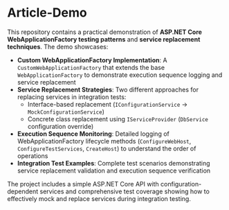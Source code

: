 # Article-Demo

This repository contains a practical demonstration of **ASP.NET Core WebApplicationFactory testing patterns** and **service replacement techniques**. The demo showcases:

- **Custom WebApplicationFactory Implementation**: A `CustomWebApplicationFactory` that extends the base `WebApplicationFactory` to demonstrate execution sequence logging and service replacement
- **Service Replacement Strategies**: Two different approaches for replacing services in integration tests:
  - Interface-based replacement (`IConfigurationService` → `MockConfigurationService`)
  - Concrete class replacement using `IServiceProvider` (`DbService` configuration override)
- **Execution Sequence Monitoring**: Detailed logging of WebApplicationFactory lifecycle methods (`ConfigureWebHost`, `ConfigureTestServices`, `CreateHost`) to understand the order of operations
- **Integration Test Examples**: Complete test scenarios demonstrating service replacement validation and execution sequence verification

The project includes a simple ASP.NET Core API with configuration-dependent services and comprehensive test coverage showing how to effectively mock and replace services during integration testing.
